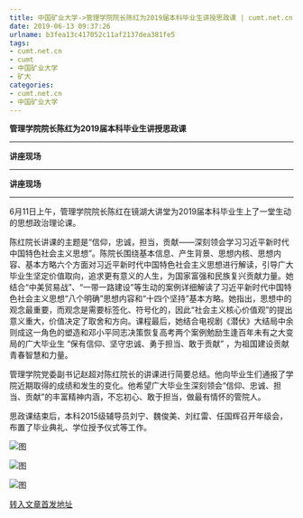 ```yaml
---
title: 中国矿业大学->管理学院院长陈红为2019届本科毕业生讲授思政课 | cumt.net.cn
date: 2019-06-13 09:37:26
urlname: b3fea13c417052c11af2137dea381fe5
tags: 
- cumt.net.cn
- cumt
- 中国矿业大学
- 矿大
categories:
- cumt.net.cn
- 中国矿业大学
---
```



**管理学院院长陈红为2019届本科毕业生讲授思政课**

****

**讲座现场**

****

**讲座现场**

****

6月11日上午，管理学院院长陈红在镜湖大讲堂为2019届本科毕业生上了一堂生动的思想政治理论课。

陈红院长讲课的主题是“信仰，忠诚，担当，贡献——深刻领会学习习近平新时代中国特色社会主义思想”。陈院长围绕基本信息、产生背景、思想内核、思想内容、基本方略六个方面对习近平新时代中国特色社会主义思想进行解读，引导广大毕业生坚定价值取向，追求更有意义的人生，为国家富强和民族复兴贡献力量。她结合“中美贸易战”、“一带一路建设”等生动的案例详细解读了习近平新时代中国特色社会主义思想“八个明确”思想内容和“十四个坚持”基本方略。她指出，思想中的观念最重要，而观念是需要标签化、符号化的，因此“社会主义核心价值观”的提出意义重大，价值决定了取舍和方向。课程最后，她结合电视剧《潜伏》大结局中余则成这一角色的塑造和邓小平同志决策恢复高考两个案例勉励生逢百年未有之大变局的广大毕业生 “保有信仰、坚守忠诚、勇于担当、敢于贡献” ，为祖国建设贡献青春智慧和力量。

管理学院党委副书记赵超对陈红院长的讲课进行简要总结。他向毕业生们通报了学院近期取得的成绩和发生的变化。他希望广大毕业生深刻领会“信仰、忠诚、担当、贡献”的丰富精神内涵，不忘初心、敢于担当，做最有情怀的管院人。

思政课结束后，本科2015级辅导员刘宁、魏俊美、刘红雷、任国辉召开年级会，布置了毕业典礼、学位授予仪式等工作。



![图](http://xwzx.cumt.edu.cn/_upload/article/images/97/ca/f3bb1c05450dafb7d25883b2d1be/51398574-161e-442b-889d-ae0b9fdac283.jpg)

![图](http://xwzx.cumt.edu.cn/_upload/article/images/97/ca/f3bb1c05450dafb7d25883b2d1be/82a9fd76-4538-42e7-b7db-dec4db1bfbbb.jpg)

![图](http://xwzx.cumt.edu.cn/_upload/article/images/97/ca/f3bb1c05450dafb7d25883b2d1be/9f59acda-f702-4645-88c2-e71fff794468.jpg)

[转入文章首发地址](http://xwzx.cumt.edu.cn/13/1e/c523a529182/page.htm)
